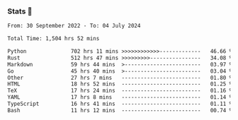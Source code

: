 ### Stats 👋
<!--START_SECTION:waka-->

```txt
From: 30 September 2022 - To: 04 July 2024

Total Time: 1,504 hrs 52 mins

Python              702 hrs 11 mins >>>>>>>>>>>>-------------   46.66 %
Rust                512 hrs 47 mins >>>>>>>>>----------------   34.08 %
Markdown            59 hrs 44 mins  >------------------------   03.97 %
Go                  45 hrs 40 mins  >------------------------   03.04 %
Other               27 hrs 7 mins   -------------------------   01.80 %
HTML                18 hrs 52 mins  -------------------------   01.25 %
TeX                 17 hrs 24 mins  -------------------------   01.16 %
YAML                17 hrs 8 mins   -------------------------   01.14 %
TypeScript          16 hrs 41 mins  -------------------------   01.11 %
Bash                11 hrs 12 mins  -------------------------   00.74 %
```

<!--END_SECTION:waka-->

<!--
**buhaytza2005/buhaytza2005** is a ✨ _special_ ✨ repository because its `README.md` (this file) appears on your GitHub profile.

Here are some ideas to get you started:

- 🔭 I’m currently working on ...
- 🌱 I’m currently learning ...
- 👯 I’m looking to collaborate on ...
- 🤔 I’m looking for help with ...
- 💬 Ask me about ...
- 📫 How to reach me: ...
- 😄 Pronouns: ...
- ⚡ Fun fact: ...
-->



